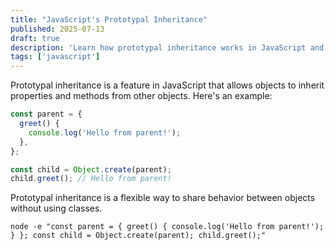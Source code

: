 ```yaml
---
title: "JavaScript's Prototypal Inheritance"
published: 2025-07-13
draft: true
description: 'Learn how prototypal inheritance works in JavaScript and its use cases.'
tags: ['javascript']
---
```


Prototypal inheritance is a feature in JavaScript that allows objects to inherit properties and methods from other objects. Here's an example:

```javascript
const parent = {
  greet() {
    console.log('Hello from parent!');
  },
};

const child = Object.create(parent);
child.greet(); // Hello from parent!
```

Prototypal inheritance is a flexible way to share behavior between objects without using classes.

```shell title="Testing Prototypal Inheritance"
node -e "const parent = { greet() { console.log('Hello from parent!'); } }; const child = Object.create(parent); child.greet();"
```
